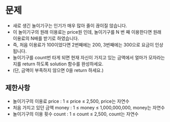 # 문제

- 새로 생긴 놀이기구는 인기가 매우 많아 줄이 끊이질 않습니다.
- 이 놀이기구의 원래 이용료는 price원 인데, 놀이기구를 N 번 째 이용한다면 
  원래 이용료의 N배를 받기로 하였습니다.
- 즉, 처음 이용료가 100이었다면 2번째에는 200, 3번째에는 300으로 요금이 인상됩니다.
- 놀이기구를 count번 타게 되면 현재 자신이 가지고 있는 금액에서 얼마가 모자라는지를 
  return 하도록 solution 함수를 완성하세요.
- (단, 금액이 부족하지 않으면 0을 return 하세요.)

## 제한사항

- 놀이기구의 이용료 price : 1 ≤ price ≤ 2,500, price는 자연수
- 처음 가지고 있던 금액 money : 1 ≤ money ≤ 1,000,000,000, money는 자연수
- 놀이기구의 이용 횟수 count : 1 ≤ count ≤ 2,500, count는 자연수
